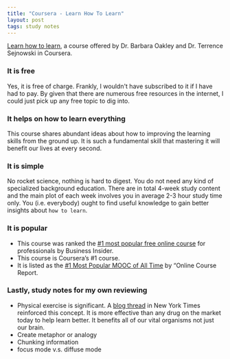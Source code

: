 ```yaml
---
title: "Coursera - Learn How To Learn"
layout: post
tags: study notes
---
```



[Learn how to learn](https://www.coursera.org/learn/learning-how-to-learn/home/welcome), a course offered by Dr. Barbara Oakley and Dr. Terrence Sejnowski in Coursera.

### It is free
Yes, it is free of charge. Frankly, I wouldn't have subscribed to it if I have had to pay. By given that there are numerous free resources in the internet, I could just pick up any free topic to dig into.

### It helps on how to learn everything
This course shares abundant ideas about how to improving the learning skills from the ground up. It is such a fundamental skill that mastering it will benefit our lives at every second.

### It is simple
No rocket science, nothing is hard to digest. You do not need any kind of specialized background education. There are in total 4-week study content and the main plot of each week involves you in average 2-3 hour study time only. You (i.e. everybody) ought to find useful knowledge to gain better insights about `how to learn`.

### It is popular
- This course was ranked the [#1 most popular free online course](http://uk.businessinsider.com/most-popular-coursera-courses-of-2015-2015-12) for professionals by Business Insider.
- This course is Coursera’s #1 course.
- It is listed as the [#1 Most Popular MOOC of All Time](http://www.onlinecoursereport.com/the-50-most-popular-moocs-of-all-time/) by “Online Course Report.

### Lastly, study notes for my own reviewing

- Physical exercise is significant. A [blog thread](http://mobile.nytimes.com/blogs/well/2015/12/09/does-exercise-help-keep-our-brains-young/) in New York Times reinforced this concept. It is more effective than any drug on the market today to help learn better. It benefits all of our vital organisms not just our brain.
- Create metaphor or analogy
- Chunking information
- focus mode v.s. diffuse mode

